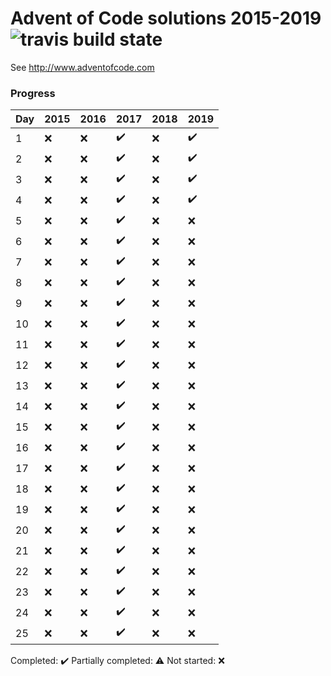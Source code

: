 # Advent of Code solutions 2015-2019 ![travis build state](https://travis-ci.org/chrlembeck/aoc2017.svg?branch=master)

See http://www.adventofcode.com

### Progress

Day | 2015 | 2016 | 2017                | 2018 | 2019
--- | ---- | ---- | ------------------- | ---- | ----
 1  | :x:  | :x:  | :heavy_check_mark:  | :x:  | :heavy_check_mark:
 2  | :x:  | :x:  | :heavy_check_mark:  | :x:  | :heavy_check_mark:
 3  | :x:  | :x:  | :heavy_check_mark:  | :x:  | :heavy_check_mark:
 4  | :x:  | :x:  | :heavy_check_mark:  | :x:  | :heavy_check_mark:
 5  | :x:  | :x:  | :heavy_check_mark:  | :x:  | :x:
 6  | :x:  | :x:  | :heavy_check_mark:  | :x:  | :x:
 7  | :x:  | :x:  | :heavy_check_mark:  | :x:  | :x:
 8  | :x:  | :x:  | :heavy_check_mark:  | :x:  | :x:
 9  | :x:  | :x:  | :heavy_check_mark:  | :x:  | :x:
 10 | :x:  | :x:  | :heavy_check_mark:  | :x:  | :x:
 11 | :x:  | :x:  | :heavy_check_mark:  | :x:  | :x:
 12 | :x:  | :x:  | :heavy_check_mark:  | :x:  | :x:
 13 | :x:  | :x:  | :heavy_check_mark:  | :x:  | :x:
 14 | :x:  | :x:  | :heavy_check_mark:  | :x:  | :x:
 15 | :x:  | :x:  | :heavy_check_mark:  | :x:  | :x:
 16 | :x:  | :x:  | :heavy_check_mark:  | :x:  | :x:
 17 | :x:  | :x:  | :heavy_check_mark:  | :x:  | :x:
 18 | :x:  | :x:  | :heavy_check_mark:  | :x:  | :x:
 19 | :x:  | :x:  | :heavy_check_mark:  | :x:  | :x:
 20 | :x:  | :x:  | :heavy_check_mark:  | :x:  | :x:
 21 | :x:  | :x:  | :heavy_check_mark:  | :x:  | :x:
 22 | :x:  | :x:  | :heavy_check_mark:  | :x:  | :x:
 23 | :x:  | :x:  | :heavy_check_mark:  | :x:  | :x:
 24 | :x:  | :x:  | :heavy_check_mark:  | :x:  | :x:
 25 | :x:  | :x:  | :heavy_check_mark:  | :x:  | :x:

Completed: :heavy_check_mark:
Partially completed: :warning:
Not started: :x:
